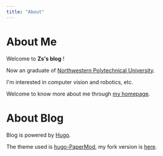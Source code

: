 ```yaml
---
title: "About"
---
```


# About Me

Welcome to **Zs's blog** !

Now an graduate of [Northwestern Polytechnical University](https://www.nwpu.edu.cn).

I'm interested in computer vision and robotics, etc.

Welcome to know more about me through [my homepage](https://zzsqwq.cn).

# About Blog

Blog is powered by [Hugo](https://gohugo.io/).

The theme used is [hugo-PaperMod](https://github.com/adityatelange/hugo-PaperMod), my fork version is [here](https://github.com/zzsqwq/hugo-PaperMod).
